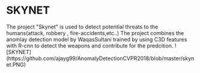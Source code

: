 <h1>SKYNET</h1>
The project "Skynet" is used to detect potential threats to the humans(attack, robbery , fire-accidents,etc..)
The project combines the anomlay detection model by WaqasSultani trained by using C3D features with R-cnn to detect the weapons and contribute for the predcition. 
![SKYNET](https://github.com/ajayg99/AnomalyDetectionCVPR2018/blob/master/skynet.PNG)

